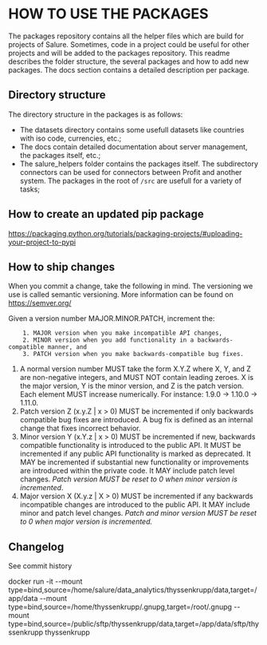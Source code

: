 # HOW TO USE THE PACKAGES
The packages repository contains all the helper files which are build for projects of Salure. 
Sometimes, code in a project could be useful for other projects and will be added to the packages repository.
This readme describes the folder structure, the several packages and how to add new packages.
The docs section contains a detailed description per package.

## Directory structure
The directory structure in the packages is as follows:
- The datasets directory contains some usefull datasets like countries with iso code, currencies, etc.;
- The docs contain detailed documentation about server management, the packages itself, etc.;
- The salure_helpers folder contains the packages itself. The subdirectory connectors can be used for connectors between Profit and another system. The packages in the root of `/src` are usefull for a variety of tasks;

## How to create an updated pip package
https://packaging.python.org/tutorials/packaging-projects/#uploading-your-project-to-pypi

## How to ship changes
When you commit a change, take the following in mind. The versioning we use is called semantic versioning. More information can be found on https://semver.org/ 

Given a version number MAJOR.MINOR.PATCH, increment the:
```
    1. MAJOR version when you make incompatible API changes,
    2. MINOR version when you add functionality in a backwards-compatible manner, and
    3. PATCH version when you make backwards-compatible bug fixes.
```
1. A normal version number MUST take the form X.Y.Z where X, Y, and Z are non-negative integers, and MUST NOT contain leading zeroes. X is the major version, Y is the minor version, and Z is the patch version. Each element MUST increase numerically. For instance: 1.9.0 -> 1.10.0 -> 1.11.0.
1. Patch version Z (x.y.Z | x > 0) MUST be incremented if only backwards compatible bug fixes are introduced. A bug fix is defined as an internal change that fixes incorrect behavior.
1. Minor version Y (x.Y.z | x > 0) MUST be incremented if new, backwards compatible functionality is introduced to the public API. It MUST be incremented if any public API functionality is marked as deprecated. It MAY be incremented if substantial new functionality or improvements are introduced within the private code. It MAY include patch level changes. *Patch version MUST be reset to 0 when minor version is incremented*.
1. Major version X (X.y.z | X > 0) MUST be incremented if any backwards incompatible changes are introduced to the public API. It MAY include minor and patch level changes. *Patch and minor version MUST be reset to 0 when major version is incremented.*

## Changelog
See commit history


docker run -it --mount type=bind,source=/home/salure/data_analytics/thyssenkrupp/data,target=/app/data --mount type=bind,source=/home/thyssenkrupp/.gnupg,target=/root/.gnupg --mount type=bind,source=/public/sftp/thyssenkrupp/data,target=/app/data/sftp/thyssenkrupp thyssenkrupp
